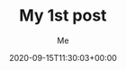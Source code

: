 ---
title: "My 1st post"
date: 2020-09-15T11:30:03+00:00
tags: ["first"]
author: "Me"
draft: false
# searchHidden: true

cover:
    image: "<image path/url>" # image path/url
    caption: "<text>" # display caption under cover
editPost:
    URL: "https://github.com/jonathanwangyc/hugo-papermod-website/content"
    Text: "Suggest Changes" # edit text
    appendFilePath: true # to append file path to Edit link
---